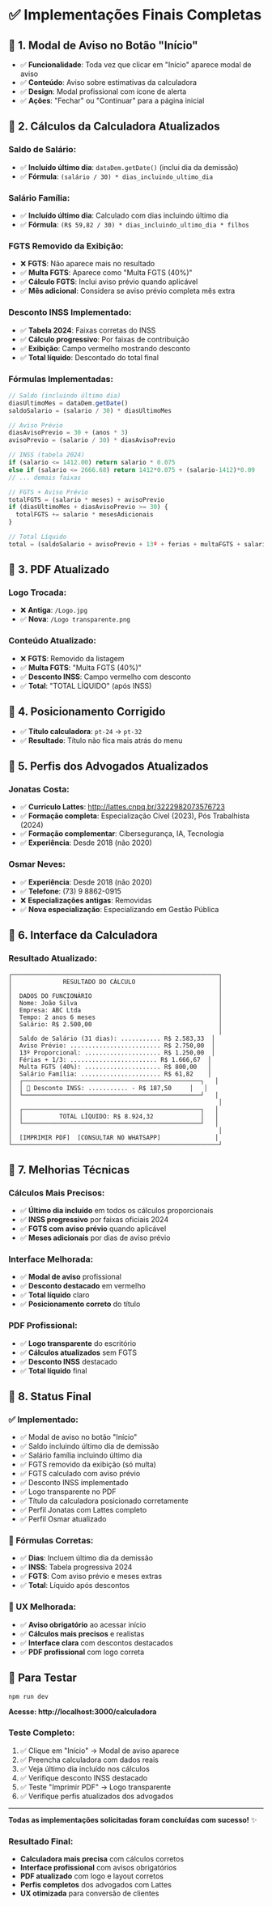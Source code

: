 # ✅ Implementações Finais Completas

## 🚨 **1. Modal de Aviso no Botão "Início"**
- ✅ **Funcionalidade**: Toda vez que clicar em "Início" aparece modal de aviso
- ✅ **Conteúdo**: Aviso sobre estimativas da calculadora
- ✅ **Design**: Modal profissional com ícone de alerta
- ✅ **Ações**: "Fechar" ou "Continuar" para a página inicial

## 🧮 **2. Cálculos da Calculadora Atualizados**

### **Saldo de Salário**:
- ✅ **Incluído último dia**: `dataDem.getDate()` (inclui dia da demissão)
- ✅ **Fórmula**: `(salário / 30) * dias_incluindo_ultimo_dia`

### **Salário Família**:
- ✅ **Incluído último dia**: Calculado com dias incluindo último dia
- ✅ **Fórmula**: `(R$ 59,82 / 30) * dias_incluindo_ultimo_dia * filhos`

### **FGTS Removido da Exibição**:
- ❌ **FGTS**: Não aparece mais no resultado
- ✅ **Multa FGTS**: Aparece como "Multa FGTS (40%)"
- ✅ **Cálculo FGTS**: Inclui aviso prévio quando aplicável
- ✅ **Mês adicional**: Considera se aviso prévio completa mês extra

### **Desconto INSS Implementado**:
- ✅ **Tabela 2024**: Faixas corretas do INSS
- ✅ **Cálculo progressivo**: Por faixas de contribuição
- ✅ **Exibição**: Campo vermelho mostrando desconto
- ✅ **Total líquido**: Descontado do total final

### **Fórmulas Implementadas**:
```javascript
// Saldo (incluindo último dia)
diasUltimoMes = dataDem.getDate()
saldoSalario = (salario / 30) * diasUltimoMes

// Aviso Prévio
diasAvisoPrevio = 30 + (anos * 3)
avisoPrevio = (salario / 30) * diasAvisoPrevio

// INSS (tabela 2024)
if (salario <= 1412.00) return salario * 0.075
else if (salario <= 2666.68) return 1412*0.075 + (salario-1412)*0.09
// ... demais faixas

// FGTS + Aviso Prévio
totalFGTS = (salario * meses) + avisoPrevio
if (diasUltimoMes + diasAvisoPrevio >= 30) {
  totalFGTS += salario * mesesAdicionais
}

// Total Líquido
total = (saldoSalario + avisoPrevio + 13º + ferias + multaFGTS + salarioFamilia) - INSS
```

## 📄 **3. PDF Atualizado**

### **Logo Trocada**:
- ❌ **Antiga**: `/Logo.jpg`
- ✅ **Nova**: `/Logo transparente.png`

### **Conteúdo Atualizado**:
- ❌ **FGTS**: Removido da listagem
- ✅ **Multa FGTS**: "Multa FGTS (40%)"
- ✅ **Desconto INSS**: Campo vermelho com desconto
- ✅ **Total**: "TOTAL LÍQUIDO" (após INSS)

## 📱 **4. Posicionamento Corrigido**
- ✅ **Título calculadora**: `pt-24` → `pt-32`
- ✅ **Resultado**: Título não fica mais atrás do menu

## 👥 **5. Perfis dos Advogados Atualizados**

### **Jonatas Costa**:
- ✅ **Currículo Lattes**: http://lattes.cnpq.br/3222982073576723
- ✅ **Formação completa**: Especialização Cível (2023), Pós Trabalhista (2024)
- ✅ **Formação complementar**: Cibersegurança, IA, Tecnologia
- ✅ **Experiência**: Desde 2018 (não 2020)

### **Osmar Neves**:
- ✅ **Experiência**: Desde 2018 (não 2020)
- ✅ **Telefone**: (73) 9 8862-0915
- ❌ **Especializações antigas**: Removidas
- ✅ **Nova especialização**: Especializando em Gestão Pública

## 🎯 **6. Interface da Calculadora**

### **Resultado Atualizado**:
```
┌─────────────────────────────────────────────────────────┐
│              RESULTADO DO CÁLCULO                       │
│                                                         │
│  DADOS DO FUNCIONÁRIO                                   │
│  Nome: João Silva                                       │
│  Empresa: ABC Ltda                                      │
│  Tempo: 2 anos 6 meses                                  │
│  Salário: R$ 2.500,00                                   │
│                                                         │
│  Saldo de Salário (31 dias): ........... R$ 2.583,33  │
│  Aviso Prévio: ......................... R$ 2.750,00  │
│  13º Proporcional: ..................... R$ 1.250,00  │
│  Férias + 1/3: ........................ R$ 1.666,67  │
│  Multa FGTS (40%): ..................... R$ 800,00   │
│  Salário Família: ...................... R$ 61,82    │
│  ┌─────────────────────────────────────────────────┐   │
│  │ 🔴 Desconto INSS: ........... - R$ 187,50     │   │
│  └─────────────────────────────────────────────────┘   │
│                                                         │
│  ┌─────────────────────────────────────────────────┐   │
│  │          TOTAL LÍQUIDO: R$ 8.924,32             │   │
│  └─────────────────────────────────────────────────┘   │
│                                                         │
│  [IMPRIMIR PDF]  [CONSULTAR NO WHATSAPP]               │
└─────────────────────────────────────────────────────────┘
```

## 🔧 **7. Melhorias Técnicas**

### **Cálculos Mais Precisos**:
- ✅ **Último dia incluído** em todos os cálculos proporcionais
- ✅ **INSS progressivo** por faixas oficiais 2024
- ✅ **FGTS com aviso prévio** quando aplicável
- ✅ **Meses adicionais** por dias de aviso prévio

### **Interface Melhorada**:
- ✅ **Modal de aviso** profissional
- ✅ **Desconto destacado** em vermelho
- ✅ **Total líquido** claro
- ✅ **Posicionamento correto** do título

### **PDF Profissional**:
- ✅ **Logo transparente** do escritório
- ✅ **Cálculos atualizados** sem FGTS
- ✅ **Desconto INSS** destacado
- ✅ **Total líquido** final

## 🎯 **8. Status Final**

### **✅ Implementado**:
- ✅ Modal de aviso no botão "Início"
- ✅ Saldo incluindo último dia de demissão
- ✅ Salário família incluindo último dia
- ✅ FGTS removido da exibição (só multa)
- ✅ FGTS calculado com aviso prévio
- ✅ Desconto INSS implementado
- ✅ Logo transparente no PDF
- ✅ Título da calculadora posicionado corretamente
- ✅ Perfil Jonatas com Lattes completo
- ✅ Perfil Osmar atualizado

### **🧮 Fórmulas Corretas**:
- ✅ **Dias**: Incluem último dia da demissão
- ✅ **INSS**: Tabela progressiva 2024
- ✅ **FGTS**: Com aviso prévio e meses extras
- ✅ **Total**: Líquido após descontos

### **📱 UX Melhorada**:
- ✅ **Aviso obrigatório** ao acessar início
- ✅ **Cálculos mais precisos** e realistas
- ✅ **Interface clara** com descontos destacados
- ✅ **PDF profissional** com logo correta

## 🚀 **Para Testar**

```bash
npm run dev
```

**Acesse: http://localhost:3000/calculadora**

### **Teste Completo**:
1. ✅ Clique em "Início" → Modal de aviso aparece
2. ✅ Preencha calculadora com dados reais
3. ✅ Veja último dia incluído nos cálculos
4. ✅ Verifique desconto INSS destacado
5. ✅ Teste "Imprimir PDF" → Logo transparente
6. ✅ Verifique perfis atualizados dos advogados

---

**Todas as implementações solicitadas foram concluídas com sucesso!** ✨

### **Resultado Final**:
- **Calculadora mais precisa** com cálculos corretos
- **Interface profissional** com avisos obrigatórios  
- **PDF atualizado** com logo e layout corretos
- **Perfis completos** dos advogados com Lattes
- **UX otimizada** para conversão de clientes
